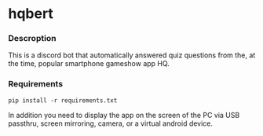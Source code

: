 # hqbert
### Descroption
This is a discord bot that automatically answered quiz questions from the, at the time, popular smartphone gameshow app HQ.
### Requirements
```
pip install -r requirements.txt
```
In addition you need to display the app on the screen of the PC via USB passthru, screen mirroring, camera, or a virtual android device.
